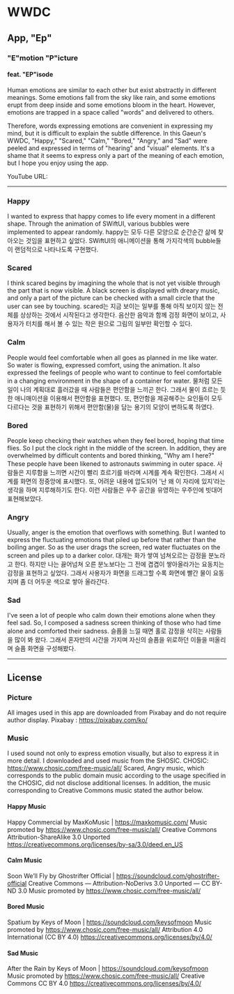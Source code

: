 # WWDC

## App, "Ep"

### "E"motion "P"icture
#### feat. "EP"isode
Human emotions are similar to each other but exist abstractly in different meanings.
Some emotions fall from the sky like rain, and some emotions erupt from deep inside and some emotions bloom in the heart.
However, emotions are trapped in a space called "words" and delivered to others.

Therefore, words expressing emotions are convenient in expressing my mind, but it is difficult to explain the subtle difference.
In this Gaeun's WWDC, "Happy," "Scared," "Calm," "Bored," "Angry," and "Sad" were peeled and expressed in terms of "hearing" and "visual" elements.
It's a shame that it seems to express only a part of the meaning of each emotion, but I hope you enjoy using the app.

YouTube URL:

-------
### Happy
I wanted to express that happy comes to life every moment in a different shape.
Through the animation of SWiftUI, various bubbles were implemented to appear randomly.
happy는 모두 다른 모양으로 순간순간 삶에 찾아오는 것임을 표현하고 싶었다.
SWiftUI의 애니메이션을 통해 가지각색의 bubble들이 랜덤적으로 나타나도록 구현했다.

### Scared
I think scared begins by imagining the whole that is not yet visible through the part that is now visible.
A black screen is displayed with dreary music, and only a part of the picture can be checked with a small circle that the user can see by touching.
scared는 지금 보이는 일부를 통해 아직 보이지 않는 전체를 상상하는 것에서 시작된다고 생각한다.
음산한 음악과 함께 검정 화면이 보이고, 사용자가 터치를 해서 볼 수 있는 작은 원으로 그림의 일부만 확인할 수 있다.

### Calm
People would feel comfortable when all goes as planned in me like water.
So water is flowing, expressed comfort, using the animation.
It also expressed the feelings of people who want to continue to feel comfortable in a changing environment in the shape of a container for water.
물처럼 모든 일이 나의 계획대로 흘러갔을 때 사람들은 편안함을 느끼곤 한다.
그래서 물이 흐르는 듯한 애니매이션을 이용해서 편안함을 표현했다.
또, 편안함을 제공해주는 요인들이 모두 다르다는 것을 표현하기 위해서 편안함(물)을 담는 용기의 모양이 변하도록 하였다.

### Bored
People keep checking their watches when they feel bored, hoping that time flies. So I put the clock right in the middle of the screen.
In addition, they are overwhelmed by difficult contents and bored thinking, "Why am I here?" These people have been likened to astronauts swimming in outer space.
사람들은 지루함을 느끼면 시간이 빨리 흐르기를 바라며 시계를 계속 확인한다. 그래서 시계를 화면의 정중앙에 표시했다.
또, 어려운 내용에 압도되어 '난 왜 이 자리에 있지’라는 생각을 하며 지루해하기도 한다. 이런 사람들은 우주 공간을 유영하는 우주인에 빗대어 표현해보았다.

### Angry
Usually, anger is the emotion that overflows with something.
But I wanted to express the fluctuating emotions that piled up before that rather than the boiling anger.
So as the user drags the screen, red water fluctuates on the screen and piles up to a darker color.
대개는 화가 쌓여 넘쳐오르는 감정을 분노라고 한다.
하지만 나는 끓어넘쳐 오른 분노보다는 그 전에 겹겹이 쌓아올라가는 요동치는 감정을 표현하고 싶었다.
그래서 사용자가 화면을 드래그할 수록 화면에 빨간 물이 요동치며 좀 더 어두운 색으로 쌓아 올라간다.

### Sad
I've seen a lot of people who calm down their emotions alone when they feel sad.
So, I composed a sadness screen thinking of those who had time alone and comforted their sadness.
슬픔을 느낄 때면 홀로 감정을 삭히는 사람들을 많이 봐 왔다. 그래서 혼자만의 시간을 가지며 자신의 슬픔을 위로하던 이들을 떠올리며 슬픔 화면을 구성해봤다.

-------
## License

### Picture
All images used in this app are downloaded from Pixabay and do not require author display.
Pixabay : https://pixabay.com/ko/

### Music
I used sound not only to express emotion visually, but also to express it in more detail.
I downloaded and used music from the SHOSIC.
CHOSIC: https://www.chosic.com/free-music/all/
Scared, Angry music, which corresponds to the public domain music according to the usage specified in the CHOSIC, did not disclose additional licenses.
In addition, the music corresponding to Creative Commons music stated the author below.

#### Happy Music
Happy Commercial by MaxKoMusic | https://maxkomusic.com/
Music promoted by https://www.chosic.com/free-music/all/
Creative Commons Attribution-ShareAlike 3.0 Unported
https://creativecommons.org/licenses/by-sa/3.0/deed.en_US

#### Calm Music
Soon We’ll Fly by Ghostrifter Official | https://soundcloud.com/ghostrifter-official
Creative Commons — Attribution-NoDerivs 3.0 Unported — CC BY-ND 3.0
Music promoted by https://www.chosic.com/free-music/all/

#### Bored Music
Spatium by Keys of Moon | https://soundcloud.com/keysofmoon
Music promoted by https://www.chosic.com/free-music/all/
Attribution 4.0 International (CC BY 4.0)
https://creativecommons.org/licenses/by/4.0/

#### Sad Music
After the Rain by Keys of Moon | https://soundcloud.com/keysofmoon
Music promoted by https://www.chosic.com/free-music/all/
Creative Commons CC BY 4.0
https://creativecommons.org/licenses/by/4.0/

